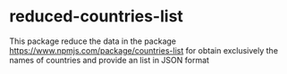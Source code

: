 # reduced-countries-list
This package reduce the data in the package https://www.npmjs.com/package/countries-list for obtain exclusively the names of countries and provide an list in JSON format
